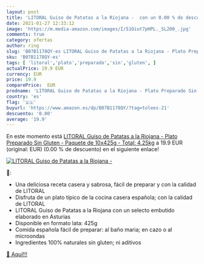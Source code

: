 ```yaml
---
layout: post
title: 'LITORAL Guiso de Patatas a la Riojana -  con un 0.00 % de descuento'
date: 2021-01-27 12:33:12
image: 'https://m.media-amazon.com/images/I/51Oiut7pHPL._SL200_.jpg'
comments: true
category: ofertas
author: ring
slug: 'B07B1178QY-es LITORAL Guiso de Patatas a la Riojana - Plato Preparado...'
sku: 'B07B1178QY-es'
tags: [ 'litoral','plato','preparado','sin','gluten', ]
actualPrice: 19.9 EUR
currency: EUR
price: 19.9
comparePrice:  EUR
prodname: 'LITORAL Guiso de Patatas a la Riojana - Plato Preparado Sin Gluten - Paquete de 10x425g - Total: 4.25kg'
country: 'es'
flag: '🇪🇸'
buyurl: 'https://www.amazon.es/dp/B07B1178QY/?tag=tolees-21'
descuento: '0.00'
average: '19.9'
---
```


En este momento está [LITORAL Guiso de Patatas a la Riojana - Plato Preparado Sin Gluten - Paquete de 10x425g - Total: 4.25kg](https://www.amazon.es/dp/B07B1178QY/?tag=tolees-21) a 19.9 EUR (original:  EUR) (0.00 %  de descuento) en el siguiente enlace!

[![LITORAL Guiso de Patatas a la Riojana - ](https://m.media-amazon.com/images/I/51Oiut7pHPL._SL200_.jpg)](https://www.amazon.es/dp/B07B1178QY/?tag=tolees-21)

🔎:

- Una deliciosa receta casera y sabrosa, fácil de preparar y con la calidad de LITORAL
- Disfruta de un plato típico de la cocina casera española; con la calidad de LITORAL
- LITORAL Guiso de Patatas a la Riojana con un selecto embutido elaborado en Asturias
- Disponible en formato lata: 425g
- Comida española fácil de preparar: al baño maria; en cazo o al microondas
- Ingredientes 100% naturales sin gluten; ni aditivos

[🛒 Aquí!!!](https://www.amazon.es/dp/B07B1178QY/?tag=tolees-21)
